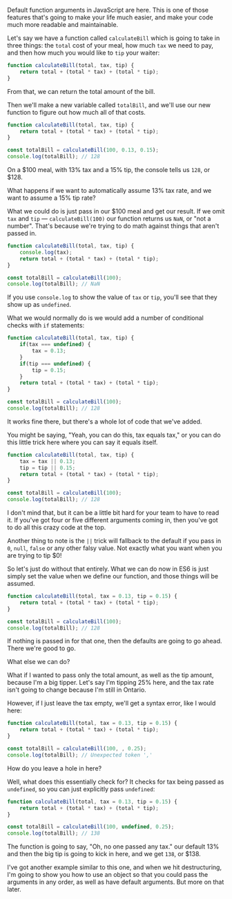 Default function arguments in JavaScript are here. This is one of those features that's going to make your life much easier, and make your code much more readable and maintainable.

Let's say we have a function called `calculateBill` which is going to take in three things: the `total` cost of your meal, how much `tax` we need to pay, and then how much you would like to `tip` your waiter:
 
```js
function calculateBill(total, tax, tip) {
    return total + (total * tax) + (total * tip);
}
```

From that, we can return the total amount of the bill. 

Then we'll make a new variable called `totalBill`, and we'll use our new function to figure out how much all of that costs. 

```js
function calculateBill(total, tax, tip) {
    return total + (total * tax) + (total * tip);
}

const totalBill = calculateBill(100, 0.13, 0.15);
console.log(totalBill); // 128
```

On a $100 meal, with 13% tax and a 15% tip, the console tells us `128`, or $128.

What happens if we want to automatically assume 13% tax rate, and we want to assume a 15% tip rate?

What we could do is just pass in our $100 meal and get our result. If we omit `tax` and `tip` — `calculateBill(100)` our function returns us `NaN`, or "not a number". That's because we're trying to do math against things that aren't passed in.

```js
function calculateBill(total, tax, tip) {
    console.log(tax);
    return total + (total * tax) + (total * tip);
}

const totalBill = calculateBill(100);
console.log(totalBill); // NaN
```

If you use `console.log` to show the value of `tax` or `tip`, you'll see that they show up as `undefined`.

What we would normally do is we would add a number of conditional checks with `if` statements:

```js
function calculateBill(total, tax, tip) {
    if(tax === undefined) {
        tax = 0.13;
    }
    if(tip === undefined) {
        tip = 0.15;
    }
    return total + (total * tax) + (total * tip);
}

const totalBill = calculateBill(100);
console.log(totalBill); // 128
```

It works fine there, but there's a whole lot of code that we've added.

You might be saying, "Yeah, you can do this, tax equals tax," or you can do this little trick here where you can say it equals itself. 

```js
function calculateBill(total, tax, tip) {
    tax = tax || 0.13;
    tip = tip || 0.15;
    return total + (total * tax) + (total * tip);
}

const totalBill = calculateBill(100);
console.log(totalBill); // 128
```

I don't mind that, but it can be a little bit hard for your team to have to read it. If you've got four or five different arguments coming in, then you've got to do all this crazy code at the top.

Another thing to note is the `||` trick will fallback to the default if you pass in `0`, `null`, `false` or any other falsy value. Not exactly what you want when you are trying to tip $0!

So let's just do without that entirely. What we can do now in ES6 is just simply set the value when we define our function, and those things will be assumed. 

```js
function calculateBill(total, tax = 0.13, tip = 0.15) {      
    return total + (total * tax) + (total * tip);
}

const totalBill = calculateBill(100);
console.log(totalBill); // 128
```

If nothing is passed in for that one, then the defaults are going to go ahead. There we're good to go.

What else we can do?

What if I wanted to pass only the total amount, as well as the tip amount, because I'm a big tipper. Let's say I'm tipping 25% here, and the tax rate isn't going to change because I'm still in Ontario. 

However, if I just leave the tax empty, we'll get a syntax error, like I would here:

```js
function calculateBill(total, tax = 0.13, tip = 0.15) {      
    return total + (total * tax) + (total * tip);
}

const totalBill = calculateBill(100, , 0.25);
console.log(totalBill); // Unexpected token ','
```

How do you leave a hole in here? 

Well, what does this essentially check for? It checks for tax being passed as `undefined`, so you can just explicitly pass `undefined`:

```js
function calculateBill(total, tax = 0.13, tip = 0.15) {      
    return total + (total * tax) + (total * tip);
}

const totalBill = calculateBill(100, undefined, 0.25);
console.log(totalBill); // 138
```


The function is going to say, "Oh, no one passed any tax." our default 13% and then the big tip is going to kick in here, and we get `138`, or $138.


I've got another example similar to this one, and when we hit destructuring, I'm going to show you how to use an object so that you could pass the arguments in any order, as well as have default arguments. But more on that later.
